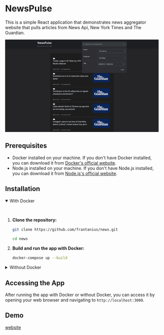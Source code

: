 # NewsPulse

This is a simple React application that demonstrates news aggregator website that pulls articles from News Api, New York Times and The Guardian.

<img src="./src/assets/img/screenshot.png" alt="Screenshot" width="500" height="300">

## Prerequisites

- Docker installed on your machine. If you don't have Docker installed, you can download it from [Docker's official website](https://www.docker.com/products/docker-desktop).
- Node.js installed on your machine. If you don't have Node.js installed, you can download it from [Node.js's official website](https://nodejs.org/).

## Installation

<details open>
  <summary>With Docker</summary>

  <p>&nbsp;</p>

1. **Clone the repository:**

    ```bash
    git clone https://github.com/frantanius/news.git
    ```

    ```bash
    cd news
    ```

2. **Build and run the app with Docker:**

    ```bash
    docker-compose up --build
    ```

</details>

<details>
  <summary>Without Docker</summary>
  <p>&nbsp;</p>

1. **Clone the repository:**

   ```bash
   git clone https://github.com/frantanius/news.git
   ```

   ```bash
   cd news
   ```

2. **Install the app:**

- Choose one of the following package managers to install the app:

- *using pnpm:*
  ```
  pnpm i
  ```
- *using yarn:*
  ```
  yarn install
  ```
- *using npm:*
  ```
  npm run install
  ```

3. **Run the app:**

- *using pnpm:*
  ```
  pnpm start
  ```
- *using yarn:*
  ```
  yarn start
  ```
- *using npm:*
  ```
  npm run start
  ```

4. **Build the app *(optional)*:**

- *using pnpm:*
  ```
  pnpm build
  ```
- *using yarn:*
  ```
  yarn build
  ```
- *using npm:*
    ```     
    npm run build
    ```
</details>

## Accessing the App

After running the app with Docker or without Docker, you can access it by opening your web browser and navigating to `http://localhost:3000`.

## Demo

[website](https://news-seven-murex.vercel.app/)
